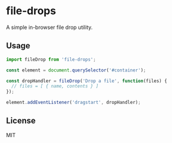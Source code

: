 # file-drops

A simple in-browser file drop utility.


## Usage

```javascript
import fileDrop from 'file-drops';

const element = document.querySelector('#container');

const dropHandler = fileDrop('Drop a file', function(files) {
  // files = [ { name, contents } ]
});

element.addEventListener('dragstart', dropHandler);
```


## License

MIT